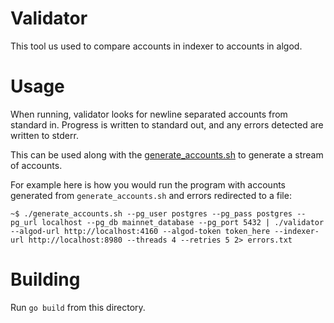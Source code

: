 # Validator

This tool us used to compare accounts in indexer to accounts in algod. 

# Usage

When running, validator looks for newline separated accounts from standard in. Progress is written to standard out, and any errors detected are written to stderr.

This can be used along with the [generate_accounts.sh](generate_accounts.sh) to generate a stream of accounts.

For example here is how you would run the program with accounts generated from `generate_accounts.sh` and errors redirected to a file:
```
~$ ./generate_accounts.sh --pg_user postgres --pg_pass postgres --pg_url localhost --pg_db mainnet_database --pg_port 5432 | ./validator --algod-url http://localhost:4160 --algod-token token_here --indexer-url http://localhost:8980 --threads 4 --retries 5 2> errors.txt
```

# Building

Run `go build` from this directory.
